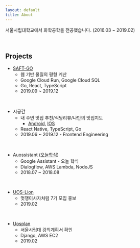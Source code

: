 ```yaml
---
layout: default
title: About
---
```




서울시립대학교에서 화학공학을 전공했습니다. (2016.03 ~ 2019.02)

<br/>

## Projects

* [SAFT-GO](https://saftgo.app)
  * 웹 기반 물질의 평형 계산
  * Google Cloud Run, Google Cloud SQL
  * Go, React, TypeScript
  * 2019.09 ~ 2019.12

<br/>

* 시공간
  * 내 주변 맛집 추천/식당리뷰/나만의 맛집지도
    * [Android](https://play.google.com/store/apps/details?id=app.timeandspace.rn&hl=ko), [IOS]([https://apps.apple.com/kr/app/%EC%8B%9C%EA%B3%B5%EA%B0%84/id1478094613](https://apps.apple.com/kr/app/시공간/id1478094613))
  * React Native, TypeScript, Go
  * 2019.06 ~ 2019.12 - Frontend Engineering

<br/>

* Auossistant ([오늘학식](https://assistant.google.com/services/a/uid/00000004685500b2?hl=ko-KR))
  * Google Assistant - 오늘 학식
  * Dialogflow, AWS Lambda, NodeJS
  * 2018.07 ~ 2018.08

<br/>

* [UOS-Lion](https://uos.likelion.org)
  * 멋쟁이사자처럼 7기 모집 홍보
  * 2019.02

<br/>

* [Uosplan](http://uosplan.com)
  * 서울시립대 강의계획서 확인
  * Django, AWS EC2
  * 2019.02

<br/>